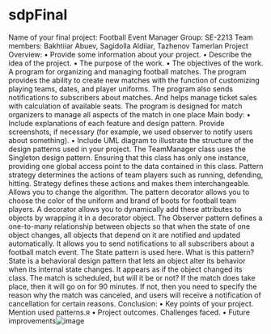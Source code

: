 # sdpFinal
Name of your final project: Football Event Manager
Group: SE-2213
Team members: Bakhtiiar Abuev, Sagidolla Aldiiar, Tazhenov Tamerlan
Project Overview:
• Provide some information about your project.
• Describe the idea of the project.
• The purpose of the work.
• The objectives of the work.
A program for organizing and managing football matches.  The program provides the ability to create new matches with the function of customizing playing teams, dates, and player uniforms. The program also sends notifications to subscribers about matches.  And helps manage ticket sales with calculation of available seats.
The program is designed for match organizers to manage all aspects of the match in one place
Main body:
• Include explanations of each feature and design pattern. Provide screenshots, if
necessary (for example, we used observer to notify users about something).
• Include UML diagram to illustrate the structure of the design patterns used in your
project.
The TeamManager class uses the Singleton design pattern.  Ensuring that this class has only one instance, providing one global access point to the data contained in this class.
Pattern strategy determines the actions of team players such as running, defending, hitting.  Strategy defines these actions and makes them interchangeable.  Allows you to change the algorithm.
The pattern decorator allows you to choose the color of the uniform and brand of boots for football team players.  A decorator allows you to dynamically add these attributes to objects by wrapping it in a decorator object.
The Observer pattern defines a one-to-many relationship between objects so that when the state of one object changes, all objects that depend on it are notified and updated automatically.  It allows you to send notifications to all subscribers about a football match event.
The State pattern is used here. What is this pattern? State is a behavioral design pattern that lets an object alter its behavior when its internal state changes. It appears as if the object changed its class. The match is scheduled, but will it be or not? If the match does take place, then it will go on for 90 minutes. If not, then you need to specify the reason why the match was canceled, and users will receive a notification of cancellation for certain reasons.
Conclusion:
• Key points of your project. Mention used patterns.я
• Project outcomes. Challenges faced.
• Future improvements![image](https://github.com/Bahandi25/sdpFinal/assets/121560352/12e1738a-6c72-4c54-b060-6b351bace947)
